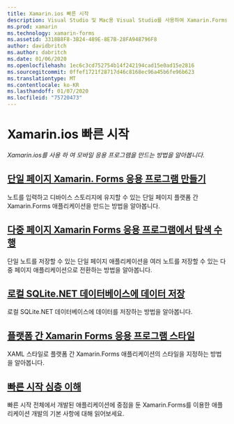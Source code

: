 ```yaml
---
title: Xamarin.ios 빠른 시작
description: Visual Studio 및 Mac용 Visual Studio를 사용하여 Xamarin.Forms 애플리케이션을 개발하는 방법에 대한 빠른 시작.
ms.prod: xamarin
ms.technology: xamarin-forms
ms.assetid: 3318B8F8-3B24-489E-8E7B-28FA948796F8
author: davidbritch
ms.author: dabritch
ms.date: 01/06/2020
ms.openlocfilehash: 1ec6c3cd752754b14f242194cad15e0ad15e2816
ms.sourcegitcommit: 0ffef1721f28717d46c8168ec96a45b6fe96b623
ms.translationtype: MT
ms.contentlocale: ko-KR
ms.lasthandoff: 01/07/2020
ms.locfileid: "75720473"
---
```

# <a name="xamarinforms-quickstarts"></a>Xamarin.ios 빠른 시작

_Xamarin.ios를 사용 하 여 모바일 응용 프로그램을 만드는 방법을 알아봅니다._

## <a name="create-a-single-page-xamarinforms-applicationsingle-pagemd"></a>[단일 페이지 Xamarin. Forms 응용 프로그램 만들기](single-page.md)

노트를 입력하고 디바이스 스토리지에 유지할 수 있는 단일 페이지 플랫폼 간 Xamarin.Forms 애플리케이션을 만드는 방법을 알아봅니다.

## <a name="perform-navigation-in-a-multi-page-xamarinforms-applicationmulti-pagemd"></a>[다중 페이지 Xamarin Forms 응용 프로그램에서 탐색 수행](multi-page.md)

단일 노트를 저장할 수 있는 단일 페이지 애플리케이션을 여러 노트를 저장할 수 있는 다중 페이지 애플리케이션으로 전환하는 방법을 알아봅니다.

## <a name="store-data-in-a-local-sqlitenet-databasedatabasemd"></a>[로컬 SQLite.NET 데이터베이스에 데이터 저장](database.md)

로컬 SQLite.NET 데이터베이스에 데이터를 저장하는 방법을 알아봅니다.

## <a name="style-a-cross-platform-xamarinforms-applicationstylingmd"></a>[플랫폼 간 Xamarin Forms 응용 프로그램 스타일](styling.md)

XAML 스타일로 플랫폼 간 Xamarin.Forms 애플리케이션의 스타일을 지정하는 방법을 알아봅니다.

## <a name="quickstart-deep-divedeepdivemd"></a>[빠른 시작 심층 이해](deepdive.md)

빠른 시작 전체에서 개발된 애플리케이션에 중점을 둔 Xamarin.Forms를 이용한 애플리케이션 개발의 기본 사항에 대해 읽어보세요.

